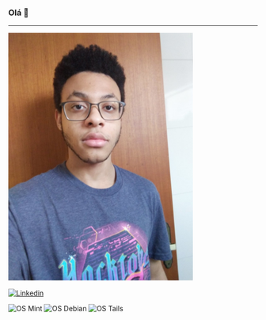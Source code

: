 ### Olá 👋
***

<img src="myself.jpg" height="500" width="373"/>


[![Linkedin](https://img.shields.io/badge/Linkedin-jean--furtado-blue?style=plastic&logo=linkedin)](https://www.linkedin.com/in/jean-furtado) 

![OS Mint](https://img.shields.io/badge/Linux_Mint-87CF3E?style=for-the-badge&logo=linux-mint&logoColor=white)
![OS Debian](https://img.shields.io/badge/Debian-E95420?&style=for-the-badge&logo=debian&logoColor=white)
![OS Tails](https://img.shields.io/badge/Tails%20-56347C?&style=for-the-badge&logo=tails&logoColor=white)

<!-- ### [Como usar linux nos labs?](https://github.com/furtadojean/labs-linux) -->
   

<!--
**furtadojean/furtadojean** is a ✨ _special_ ✨ repository because its `README.md` (this file) appears on your GitHub profile.

Here are some ideas to get you started:

- 🔭 I’m currently working on ...
- 🌱 I’m currently learning ...
- 👯 I’m looking to collaborate on ...
- 🤔 I’m looking for help with ...
- 💬 Ask me about ...
- 📫 How to reach me: ...
- 😄 Pronouns: ...
- ⚡ Fun fact: ...
-->
